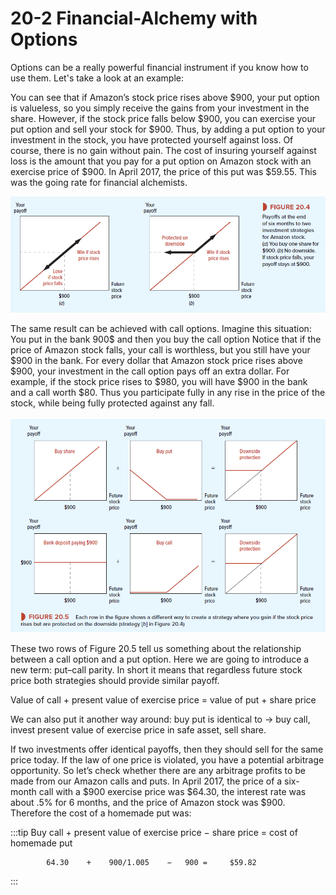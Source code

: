 # 20-2 Financial-Alchemy with Options
Options can be a really powerful financial instrument if you know how to use them.  Let's take a look at an example:

You can see that if Amazon’s stock price rises above $900, your put option is valueless, so you simply receive the gains from your investment in the share. However, if the stock price falls below $900, you can exercise your put option and sell your stock  for $900. Thus, by adding a put option to your investment in the stock, you have protected
yourself against loss. Of course, there is no gain without pain. The cost of insuring yourself against loss is the amount that you pay for a put option on Amazon stock with an exercise price of $900. In April 2017, the price of this put was $59.55. This was the going rate for financial alchemists.

![downsideProtection](../../img/downsideProtection.png)

The same result can be achieved with call options. Imagine this situation: 
You put in the bank 900$ and then you buy the call option Notice that if the price of Amazon stock falls, your call is worthless, but you still have your $900 in the bank. For every dollar that Amazon stock price rises above $900, your investment in the call option pays off an extra dollar. For example, if the stock price rises to $980, you will have $900 in the bank and a call worth $80. Thus you participate fully in any rise in the price of the stock, while being fully protected against any fall.

![downsideProtectionForCallAndPut](../../img/downsideProtectionForCallAndPut.png)

These two rows of Figure 20.5 tell us something about the relationship between a call option and a put option. Here we are going to introduce a new term: put–call parity. In short it means that regardless future stock price both strategies should provide similar payoff.

Value of call + present value of exercise price = value of put + share price

We can also put it another way around: buy put is identical to -> buy call, invest present value of exercise price in safe asset, sell share.

If two investments offer identical payoffs, then they should sell for the same price today. If the law of one price is violated, you have a potential arbitrage opportunity. So let’s check whether there are any arbitrage profits to be made from our Amazon calls and puts. In April 2017, the price of a six-month call with a $900 exercise price was $64.30, the interest rate was about .5% for 6 months, and the price of Amazon stock was $900. Therefore the cost of a homemade put was: 

:::tip
Buy call + present value of exercise price − share price = cost of homemade put

            64.30    +    900/1.005    −   900 =     $59.82
:::
            